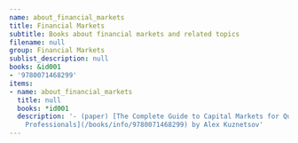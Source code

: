 ```yaml
---
name: about_financial_markets
title: Financial Markets
subtitle: Books about financial markets and related topics
filename: null
group: Financial Markets
sublist_description: null
books: &id001
- '9780071468299'
items:
- name: about_financial_markets
  title: null
  books: *id001
  description: '- (paper) [The Complete Guide to Capital Markets for Quantitative
    Professionals](/books/info/9780071468299) by Alex Kuznetsov'
---
```


